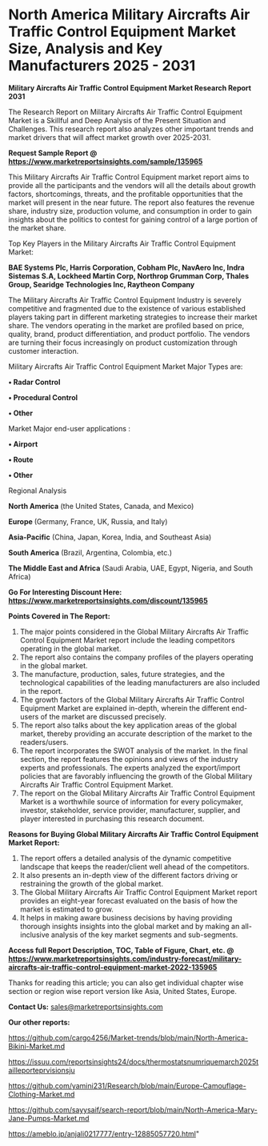 # North America Military Aircrafts Air Traffic Control Equipment Market Size, Analysis and Key Manufacturers 2025 - 2031

<strong>Military Aircrafts Air Traffic Control Equipment Market Research Report 2031</strong>

The Research Report on Military Aircrafts Air Traffic Control Equipment Market is a Skillful and Deep Analysis of the Present Situation and Challenges. This research report also analyzes other important trends and market drivers that will affect market growth over 2025-2031.

<strong>Request Sample Report @ <a href=https://www.marketreportsinsights.com/sample/135965>https://www.marketreportsinsights.com/sample/135965</a></strong>

This Military Aircrafts Air Traffic Control Equipment market report aims to provide all the participants and the vendors will all the details about growth factors, shortcomings, threats, and the profitable opportunities that the market will present in the near future. The report also features the revenue share, industry size, production volume, and consumption in order to gain insights about the politics to contest for gaining control of a large portion of the market share.

Top Key Players in the Military Aircrafts Air Traffic Control Equipment Market:

<strong>BAE Systems Plc, Harris Corporation, Cobham Plc, NavAero Inc, Indra Sistemas S.A, Lockheed Martin Corp, Northrop Grumman Corp, Thales Group, Searidge Technologies Inc, Raytheon Company</strong>

The Military Aircrafts Air Traffic Control Equipment Industry is severely competitive and fragmented due to the existence of various established players taking part in different marketing strategies to increase their market share. The vendors operating in the market are profiled based on price, quality, brand, product differentiation, and product portfolio. The vendors are turning their focus increasingly on product customization through customer interaction.

Military Aircrafts Air Traffic Control Equipment Market Major Types are:

<strong>• Radar Control

• Procedural Control

• Other</strong>

Market Major end-user applications :

<strong>• Airport

• Route

• Other</strong>

Regional Analysis

</u><strong><b>North America</b></strong> (the United States, Canada, and Mexico)

<strong><b>Europe </b></strong>(Germany, France, UK, Russia, and Italy)

<strong><b>Asia-Pacific</b></strong> (China, Japan, Korea, India, and Southeast Asia)

<strong><b>South America</b></strong> (Brazil, Argentina, Colombia, etc.)

<strong><b>The Middle East and Africa</b></strong> (Saudi Arabia, UAE, Egypt, Nigeria, and South Africa)

<strong>Go For Interesting Discount Here: <a href=https://www.marketreportsinsights.com/discount/135965>https://www.marketreportsinsights.com/discount/135965</a></strong>

<strong>Points Covered in The Report:</strong>
<ol>
  <li>The major points considered in the Global Military Aircrafts Air Traffic Control Equipment Market report include the leading competitors operating in the global market.</li>
  <li>The report also contains the company profiles of the players operating in the global market.</li>
  <li>The manufacture, production, sales, future strategies, and the technological capabilities of the leading manufacturers are also included in the report.</li>
  <li>The growth factors of the Global Military Aircrafts Air Traffic Control Equipment Market are explained in-depth, wherein the different end-users of the market are discussed precisely.</li>
  <li>The report also talks about the key application areas of the global market, thereby providing an accurate description of the market to the readers/users.</li>
  <li>The report incorporates the SWOT analysis of the market. In the final section, the report features the opinions and views of the industry experts and professionals. The experts analyzed the export/import policies that are favorably influencing the growth of the Global Military Aircrafts Air Traffic Control Equipment Market.</li>
  <li>The report on the Global Military Aircrafts Air Traffic Control Equipment Market is a worthwhile source of information for every policymaker, investor, stakeholder, service provider, manufacturer, supplier, and player interested in purchasing this research document.</li>
</ol>
<strong>Reasons for Buying Global Military Aircrafts Air Traffic Control Equipment Market Report:</strong>

<ol>
  <li>The report offers a detailed analysis of the dynamic competitive landscape that keeps the reader/client well ahead of the competitors.</li>
  <li>It also presents an in-depth view of the different factors driving or restraining the growth of the global market.</li>
  <li>The Global Military Aircrafts Air Traffic Control Equipment Market report provides an eight-year forecast evaluated on the basis of how the market is estimated to grow.</li>
  <li>It helps in making aware business decisions by having providing thorough insights insights into the global market and by making an all-inclusive analysis of the key market segments and sub-segments.</li>
</ol>
<strong>Access full Report Description, TOC, Table of Figure, Chart, etc. @ <a href=https://www.marketreportsinsights.com/industry-forecast/military-aircrafts-air-traffic-control-equipment-market-2022-135965>https://www.marketreportsinsights.com/industry-forecast/military-aircrafts-air-traffic-control-equipment-market-2022-135965</a></strong>


Thanks for reading this article; you can also get individual chapter wise section or region wise report version like Asia, United States, Europe.

<strong>Contact Us:</strong>
sales@marketreportsinsights.com

<strong>Our other reports:</strong>

<a href=https://github.com/cargo4256/Market-trends/blob/main/North-America-Bikini-Market.md>https://github.com/cargo4256/Market-trends/blob/main/North-America-Bikini-Market.md</a>

<a href=https://issuu.com/reportsinsights24/docs/thermostatsnumriquemarch2025tailleporteprvisionsju>https://issuu.com/reportsinsights24/docs/thermostatsnumriquemarch2025tailleporteprvisionsju</a>

<a href=https://github.com/yamini231/Research/blob/main/Europe-Camouflage-Clothing-Market.md>https://github.com/yamini231/Research/blob/main/Europe-Camouflage-Clothing-Market.md</a>

<a href=https://github.com/sayysaif/search-report/blob/main/North-America-Mary-Jane-Pumps-Market.md>https://github.com/sayysaif/search-report/blob/main/North-America-Mary-Jane-Pumps-Market.md</a>

<a href=https://ameblo.jp/anjali0217777/entry-12885057720.html>https://ameblo.jp/anjali0217777/entry-12885057720.html</a>"
